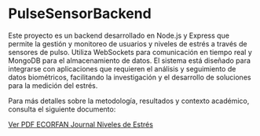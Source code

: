
# PulseSensorBackend

Este proyecto es un backend desarrollado en Node.js y Express que permite la gestión y monitoreo de usuarios y niveles de estrés a través de sensores de pulso. Utiliza WebSockets para comunicación en tiempo real y MongoDB para el almacenamiento de datos. El sistema está diseñado para integrarse con aplicaciones que requieren el análisis y seguimiento de datos biométricos, facilitando la investigación y el desarrollo de soluciones para la medición del estrés.

Para más detalles sobre la metodología, resultados y contexto académico, consulta el siguiente documento:

[Ver PDF ECORFAN Journal Niveles de Estrés](docs/ECORFAN%20Journal%20Niveles%20de%20estres.pdf)
